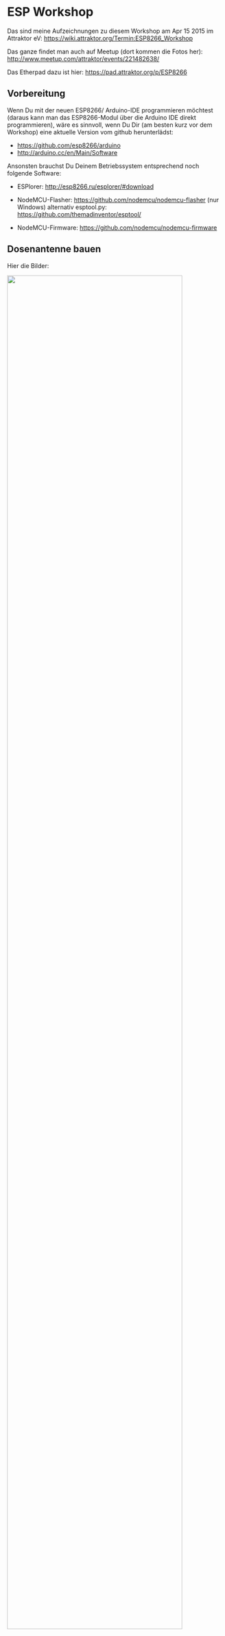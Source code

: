 # ESP Workshop

Das sind meine Aufzeichnungen zu diesem Workshop am Apr 15 2015 im Attraktor eV: https://wiki.attraktor.org/Termin:ESP8266_Workshop 

Das ganze findet man auch auf Meetup (dort kommen die Fotos her): http://www.meetup.com/attraktor/events/221482638/ 



Das Etherpad dazu ist hier: https://pad.attraktor.org/p/ESP8266


## Vorbereitung

Wenn Du mit der neuen ESP8266/ Arduino-IDE programmieren möchtest (daraus kann man das ESP8266-Modul über die Arduino IDE direkt programmieren), wäre es sinnvoll, wenn Du Dir (am besten kurz vor dem Workshop) eine aktuelle Version vom github herunterlädst: 

* https://github.com/esp8266/arduino 
* http://arduino.cc/en/Main/Software

Ansonsten brauchst Du Deinem Betriebssystem entsprechend noch folgende Software:

* ESPlorer: http://esp8266.ru/esplorer/#download

* NodeMCU-Flasher: https://github.com/nodemcu/nodemcu-flasher (nur Windows) alternativ esptool.py: https://github.com/themadinventor/esptool/

* NodeMCU-Firmware: https://github.com/nodemcu/nodemcu-firmware


## Dosenantenne bauen

Hier die Bilder:

<img src="highres_436418107.jpeg" width="90%">

<img src="highres_436419321.jpeg" width="100%">

<img src="highres_436419314.jpeg" width="100%">


## ESP-Bausatz
<img src="highres_436418083.jpeg" width="90%">


### Pinout

![Pinout](http://s17.postimg.org/jmku0rklb/pin_map.png)

### ESP-07

Im ESP-Bausatz war ein ESP-07 auf einem Steckbrett.

<img src="https://wiki.attraktor.org/images/b/ba/Board_ESP8266.jpg" width="90%">

### OS X Yosemite Treiber

Installiere Treiber von hier:  http://www.wch.cn/downloads.php?name=pro&proid=5

Install  CH340 driver
Run the command in Terminal: 

	sudo nvram boot-args="kext-dev-mode=1"

Reboot

Dann sollte es ein neues Gerät geben:

	$ ls /dev/cu.*
	/dev/cu.wchusbserial1420

Anmerkung: Dann läuft auch ein PL2303 USB UART Adapter TTL-Pegel 3.3V / 5V mit dem Raspberry Pi.

## ESPlorer
Das Modul schließt man über Micro-USB an.

<img src="600_436421150.jpeg" width="90%" >

Nun kann man sich mit dem ESPlorer verbinden.
* /dev/cu.wchusbserial1420
* 9600 Baud! (oder 115200 Baud)

Dann kommt die Ausgabe:

	PORT OPEN 115200
	
	Communication with MCU...
	Got answer! AutoDetect firmware...
	
	Can't autodetect firmware, because proper answer not received.
	
<img src="highres_436420336.jpeg" width="90%">


## Firmware flashen

Auf \\\\Tesor (im Attraktor) liegt eine Datei <code>worshop_AT.bin</code> (auch hier in diesem Verzeichnis).

Außerdem braucht man die ESPTools: https://github.com/themadinventor/esptool.git

	$ sudo python setup.py install
	$ python esptool.py
	
Das Modul in den Flash-Zustand versetzen:

* Reset gedrückt halten
* Programmierbutton gedrückt halten
* Reset loslassen
* Programmierbutton loslassen
	
Dann kann man flashen:

	$ python esptool.py --port /dev/cu.wchusbserial1420 --baud 9600 write_flash 0x000000 ../esp-workshop/workshop_AT.bin
	
	Connecting...
	Erasing flash...
	.....
	Writing at 0x00066400... (100 %)
	
	Leaving...

Anmerkung: Theoretisch kann man die Baud-Rate auch weglassen.

Jetzt kommt man im ESPlorer wieder auf das Modul. Mit der neuen Firmware musste ich die Baud-Rate ändern auf 115200:

	AT-based firmware detected.
	AT+GMR	
	00200.9.4
	compiled by Markus for ESP8266 workshop @ Apr 15 2015 09:17:02
	
	OK
	
Fine.

### Access-Point aufmachen

Über ESPlorer kann man AT-Kommandos absetzen. 

	AT	
	OK
	

	AT+RST	
	
	OK
	
	 ets Jan  8 2013,rst cause:4, boot mode:(3,7)
	
	wdt reset
	load 0x40100000, len 25628, room 16 
	tail 12
	chksum 0x72
	ho 0 tail 12 room 4
	load 0x3ffe8000, len 3476, room 12 
	tail 8
	chksum 0xea
	load 0x3ffe8da0, len 6716, room 0 
	tail 12
	chksum 0x58
	csum 0x58
	sd
	ready

Man kann die Liste aller Access-Points einsehen:

	AT+CWLAP

	+CWLAP:(0,"ESP_9B63EE",-59,"1a:fe:34:9b:63:ee",1)
	+CWLAP:(0,"AI-THINKER_9C0944",-54,"1a:fe:34:9c:09:44",1)
	+CWLAP:(0,"ESP_9B55C7",-33,"1a:fe:34:9b:55:c7",1)
	+CWLAP:(0,"AI-THINKER_9C089A",-54,"1a:fe:34:9c:08:9a",1)
	+CWLAP:(2,"testJakob",-65,"1a:fe:34:a0:a7:98",1)
	+CWLAP:(0,"AI-THINKER_9FDFBB",-72,"1a:fe:34:9f:df:bb",1)
	+CWLAP:(3,"Attraktor",-61,"0e:27:22:53:1e:f8",1)
	+CWLAP:(0,"AI-THINKER_9FDFD4",-66,"1a:fe:34:9f:df:d4",1)
	+CWLAP:(0,"hamburg.freifunk.net",-49,"fa:1c:68:ca:85:6a",1)
	+CWLAP:(0,"f8:d1:11:87:52:2e",-49,"fa:1d:68:ca:85:6a",1)
	+CWLAP:(4,"1.OG",-90,"0a:18:d6:4f:19:5b",1)
	+CWLAP:(0,"Hackerspace-Bremen",-46,"1a:fe:34:9c:09:9b",3)
	+CWLAP:(4,"1.OG",-72,"0a:18:d6:8d:cb:5c",6)
	+CWLAP:(4,"1.OG Gaeste",-81,"04:18:d6:8d:cb:5c",6)
	+CWLAP:(3,"Attraktor",-82,"24:a4:3c:17:c1:c2",6)
	+CWLAP:(3,"ADT GMBH 2",-91,"cc:b2:55:8c:3a:c0",6)
	+CWLAP:(3,"EZ-7330-SRV",-85,"34:31:c4:c6:b2:dc",8)
	+CWLAP:(3,"",-92,"c6:25:06:7c:52:1a",8)
	+CWLAP:(3,"E4-Root",-72,"00:1c:28:d8:21:df",10)
	+CWLAP:(3,"WLAN-239887",-71,"88:03:55:23:98:1d",11)
	+CWLAP:(3,"Attraktor",-40,"dc:9f:db:b5:3a:a2",11)
	+CWLAP:(4,"FRITZ!Box 6360 Cable",-85,"9c:c7:a6:a4:dd:dc",11)
	+CWLAP:(4,"Astra GmbH",-75,"00:1a:4f:1b:fe:b9",11)

	OK


Man kann einen Access-Point "AI-THINKER-OX" ohne Verschlüsselung aufmachen.


	AT+CWSAP="AI-THINKER-OX","",5,0Mit diesem Netzwerk kann ich mich verbinden. Offene Ports gibt es auf dem ESP scheinbar keine.

	$ nmap -v 192.168.4.1
	
	Starting Nmap 6.47 ( http://nmap.org ) at 2015-04-18 17:31 CEST
	Initiating Ping Scan at 17:31
	Scanning 192.168.4.1 [2 ports]
	Completed Ping Scan at 17:31, 0.00s elapsed (1 total hosts)
	Initiating Parallel DNS resolution of 1 host. at 17:31
	Completed Parallel DNS resolution of 1 host. at 17:31, 13.00s elapsed
	Initiating Connect Scan at 17:31
	Scanning 192.168.4.1 [1000 ports]
	Completed Connect Scan at 17:31, 1.60s elapsed (1000 total ports)
	Nmap scan report for 192.168.4.1
	Host is up (0.0086s latency).
	All 1000 scanned ports on 192.168.4.1 are closed
	
	Read data files from: /usr/local/bin/../share/nmap
	Nmap done: 1 IP address (1 host up) scanned in 14.64 seconds

Allerdings funktioniert die Dosenantenne (getestet mit iStumbler) :-)

Man kann den ESP auch in ein Netzwerk hängen:

	AT+CWJAP="Attraktor","super*geheimes*passwort"
	OK

Man kann die Mac-Adresse holen:

	AT+CIPAPMAC?
	+CIPAPMAC:"1a:fe:34:9c:08:86"
	
	OK

## Arduino

Jetzt kann man den Arduino programmieren.

Dazu wird eine neue Firmware aufgespielt:

	$ python esptool.py --port /dev/cu.wchusbserial1420 write_flash 0x000000 ../esp-workshop/nodemcu_latest.bin
	Connecting...
	Erasing flash...
	

Dann braucht man eine Library:

* Öffne die IDE und klicke im "Sketch" Menü Include Library > Manage Libraries
* Füge die ZIP-Datei <code>./openweather/libraries/ArduinoJson.zip</code> hinzu.

Dann kann man das Script <code>./openweather/openweather.ino</code> öffnen und auf den Arduino spielen.

Um den Arudino mit dem ESP zu verbinden, muss man, um von 5V auf 3V zu kommen, einen Level-Shifter aus zwei Widerständen bauen.

* Arduino TX -> R 470 OHM -> hier nehmen -> R 911 OHM -> GND

* Arduino TX -> ESP RX
* Arduino RX -> ESP TX



